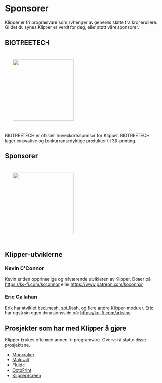 # Sponsorer

Klipper er fri programvare som avhenger av generøs støtte fra kronerullere. Gi det du synes Klipper er verdt for deg, eller støtt våre sponsorer.

## BIGTREETECH

[<img src="./img/sponsors/BTT_BTT.png" width="200" style="margin:25px"/>](https://bigtree-tech.com/collections/all-products)

BIGTREETECH er offisiell hovedkortssponsor for Klipper. BIGTREETECH lager innovative og konkurransedyktige produkter til 3D-printing.

## Sponsorer

[<img src="./img/sponsors/obico-light-horizontal.png" width="200" style="margin:25px" />](https://obico.io/klipper.html?source=klipper_sponsor)

## Klipper-utviklerne

### Kevin O'Connor

Kevin er den opprinnelige og nåværende utvikleren av Klipper. Doner på <https://ko-fi.com/koconnor> eller <https://www.patreon.com/koconnor>

### Eric Callahan

Erik har utviklet bed_mesh, spi_flash, og flere andre Klipper-moduler. Eric har også sin egen donasjonsside på: <https://ko-fi.com/arksine>

## Prosjekter som har med Klipper å gjøre

Klipper brukes ofte med annen fri programvare. Overvei å støtte disse prosjektene.

* [Moonraker](https://github.com/Arksine/moonraker)
* [Mainsail](https://github.com/mainsail-crew/mainsail)
* [Fluidd](https://github.com/fluidd-core/fluidd)
* [OctoPrint](https://octoprint.org/)
* [KlipperScreen](https://github.com/jordanruthe/KlipperScreen)
